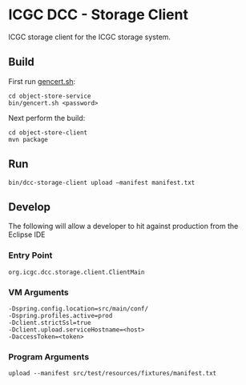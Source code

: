 ICGC DCC - Storage Client
===

ICGC storage client for the ICGC storage system. 

Build
---

First run [gencert.sh](../dcc-storage-server/bin/gencert.sh):

```
cd object-store-service
bin/gencert.sh <password>
```

Next perform the build:

```
cd object-store-client
mvn package
```

Run
---

```
bin/dcc-storage-client upload —manifest manifest.txt
```

Develop
---

The following will allow a developer to hit against production from the Eclipse IDE

### Entry Point

```
org.icgc.dcc.storage.client.ClientMain
```

### VM Arguments

```
-Dspring.config.location=src/main/conf/
-Dspring.profiles.active=prod
-Dclient.strictSsl=true
-Dclient.upload.serviceHostname=<host>
-DaccessToken=<token>
```

### Program Arguments

```
upload --manifest src/test/resources/fixtures/manifest.txt
```


